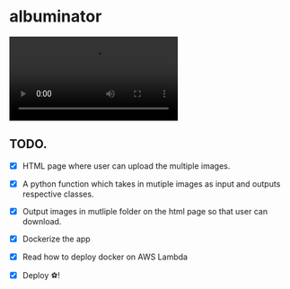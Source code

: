 # albuminator

![](images/demo-video.mov)

## TODO.

- [x]  HTML page where user can upload the multiple images. 
- [x] A python function which takes in mutiple images as input and outputs respective classes.
- [x] Output images in mutliple folder on the html page so that user can download.
- [x] Dockerize the app
- [x] Read how to deploy docker on AWS Lambda
- [x] Deploy ⚽️!

